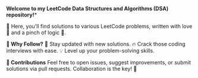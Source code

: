 **Welcome to my LeetCode Data Structures and Algorithms (DSA) repository!***

🎉 Here, you'll find solutions to various LeetCode problems, written with love 💖 and a pinch of logic 🧠.

**🏅 Why Follow?**
🚀 Stay updated with new solutions.
🔥 Crack those coding interviews with ease.
💡 Level up your problem-solving skills.

**🤝 Contributions**
Feel free to open issues, suggest improvements, or submit solutions via pull requests. Collaboration is the key! 🤗
